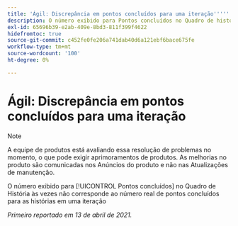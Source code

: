 ```yaml
---
title: 'Ágil: Discrepância em pontos concluídos para uma iteração'''''
description: O número exibido para Pontos concluídos no Quadro de história às vezes não corresponde ao número real de pontos concluídos para as histórias em uma iteração
exl-id: 65696b39-e2ab-409e-8bd3-811f399f4622
hidefromtoc: true
source-git-commit: c452fe0fe206a741dab40d6a121ebf6bace675fe
workflow-type: tm+mt
source-wordcount: '100'
ht-degree: 0%

---
```


# Ágil: Discrepância em pontos concluídos para uma iteração

>[!NOTE]
>
>A equipe de produtos está avaliando essa resolução de problemas no momento, o que pode exigir aprimoramentos de produtos. As melhorias no produto são comunicadas nos Anúncios do produto e não nas Atualizações de manutenção.

O número exibido para [!UICONTROL Pontos concluídos] no Quadro de História às vezes não corresponde ao número real de pontos concluídos para as histórias em uma iteração

_Primeiro reportado em 13 de abril de 2021._
